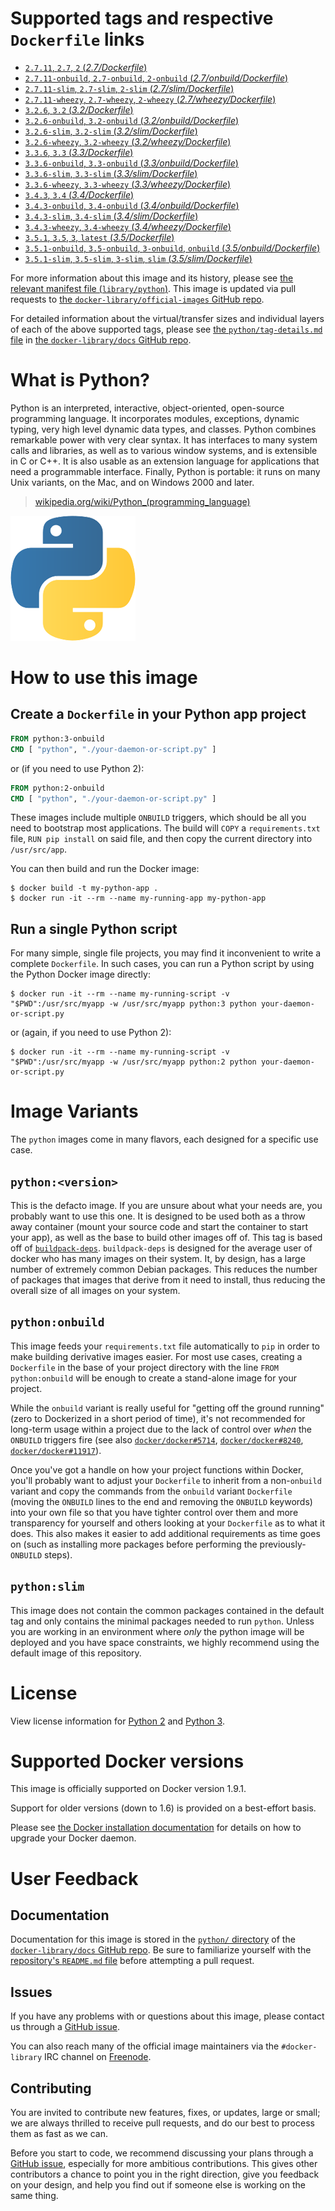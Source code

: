 # Supported tags and respective `Dockerfile` links

-	[`2.7.11`, `2.7`, `2` (*2.7/Dockerfile*)](https://github.com/docker-library/python/blob/5909006206b117a7e9d1a329abdde6031e7342c5/2.7/Dockerfile)
-	[`2.7.11-onbuild`, `2.7-onbuild`, `2-onbuild` (*2.7/onbuild/Dockerfile*)](https://github.com/docker-library/python/blob/7663560df7547e69d13b1b548675502f4e0917d1/2.7/onbuild/Dockerfile)
-	[`2.7.11-slim`, `2.7-slim`, `2-slim` (*2.7/slim/Dockerfile*)](https://github.com/docker-library/python/blob/5909006206b117a7e9d1a329abdde6031e7342c5/2.7/slim/Dockerfile)
-	[`2.7.11-wheezy`, `2.7-wheezy`, `2-wheezy` (*2.7/wheezy/Dockerfile*)](https://github.com/docker-library/python/blob/5909006206b117a7e9d1a329abdde6031e7342c5/2.7/wheezy/Dockerfile)
-	[`3.2.6`, `3.2` (*3.2/Dockerfile*)](https://github.com/docker-library/python/blob/15798abb6cfb145344462a345db4b572227fb859/3.2/Dockerfile)
-	[`3.2.6-onbuild`, `3.2-onbuild` (*3.2/onbuild/Dockerfile*)](https://github.com/docker-library/python/blob/7663560df7547e69d13b1b548675502f4e0917d1/3.2/onbuild/Dockerfile)
-	[`3.2.6-slim`, `3.2-slim` (*3.2/slim/Dockerfile*)](https://github.com/docker-library/python/blob/15798abb6cfb145344462a345db4b572227fb859/3.2/slim/Dockerfile)
-	[`3.2.6-wheezy`, `3.2-wheezy` (*3.2/wheezy/Dockerfile*)](https://github.com/docker-library/python/blob/15798abb6cfb145344462a345db4b572227fb859/3.2/wheezy/Dockerfile)
-	[`3.3.6`, `3.3` (*3.3/Dockerfile*)](https://github.com/docker-library/python/blob/15798abb6cfb145344462a345db4b572227fb859/3.3/Dockerfile)
-	[`3.3.6-onbuild`, `3.3-onbuild` (*3.3/onbuild/Dockerfile*)](https://github.com/docker-library/python/blob/7663560df7547e69d13b1b548675502f4e0917d1/3.3/onbuild/Dockerfile)
-	[`3.3.6-slim`, `3.3-slim` (*3.3/slim/Dockerfile*)](https://github.com/docker-library/python/blob/15798abb6cfb145344462a345db4b572227fb859/3.3/slim/Dockerfile)
-	[`3.3.6-wheezy`, `3.3-wheezy` (*3.3/wheezy/Dockerfile*)](https://github.com/docker-library/python/blob/15798abb6cfb145344462a345db4b572227fb859/3.3/wheezy/Dockerfile)
-	[`3.4.3`, `3.4` (*3.4/Dockerfile*)](https://github.com/docker-library/python/blob/15798abb6cfb145344462a345db4b572227fb859/3.4/Dockerfile)
-	[`3.4.3-onbuild`, `3.4-onbuild` (*3.4/onbuild/Dockerfile*)](https://github.com/docker-library/python/blob/7663560df7547e69d13b1b548675502f4e0917d1/3.4/onbuild/Dockerfile)
-	[`3.4.3-slim`, `3.4-slim` (*3.4/slim/Dockerfile*)](https://github.com/docker-library/python/blob/15798abb6cfb145344462a345db4b572227fb859/3.4/slim/Dockerfile)
-	[`3.4.3-wheezy`, `3.4-wheezy` (*3.4/wheezy/Dockerfile*)](https://github.com/docker-library/python/blob/15798abb6cfb145344462a345db4b572227fb859/3.4/wheezy/Dockerfile)
-	[`3.5.1`, `3.5`, `3`, `latest` (*3.5/Dockerfile*)](https://github.com/docker-library/python/blob/5909006206b117a7e9d1a329abdde6031e7342c5/3.5/Dockerfile)
-	[`3.5.1-onbuild`, `3.5-onbuild`, `3-onbuild`, `onbuild` (*3.5/onbuild/Dockerfile*)](https://github.com/docker-library/python/blob/0fa3202789648132971160f686f5a37595108f44/3.5/onbuild/Dockerfile)
-	[`3.5.1-slim`, `3.5-slim`, `3-slim`, `slim` (*3.5/slim/Dockerfile*)](https://github.com/docker-library/python/blob/5909006206b117a7e9d1a329abdde6031e7342c5/3.5/slim/Dockerfile)

For more information about this image and its history, please see [the relevant manifest file (`library/python`)](https://github.com/docker-library/official-images/blob/master/library/python). This image is updated via pull requests to [the `docker-library/official-images` GitHub repo](https://github.com/docker-library/official-images).

For detailed information about the virtual/transfer sizes and individual layers of each of the above supported tags, please see [the `python/tag-details.md` file](https://github.com/docker-library/docs/blob/master/python/tag-details.md) in [the `docker-library/docs` GitHub repo](https://github.com/docker-library/docs).

# What is Python?

Python is an interpreted, interactive, object-oriented, open-source programming language. It incorporates modules, exceptions, dynamic typing, very high level dynamic data types, and classes. Python combines remarkable power with very clear syntax. It has interfaces to many system calls and libraries, as well as to various window systems, and is extensible in C or C++. It is also usable as an extension language for applications that need a programmable interface. Finally, Python is portable: it runs on many Unix variants, on the Mac, and on Windows 2000 and later.

> [wikipedia.org/wiki/Python_(programming_language)](https://en.wikipedia.org/wiki/Python_%28programming_language%29)

![logo](https://raw.githubusercontent.com/docker-library/docs/master/python/logo.png)

# How to use this image

## Create a `Dockerfile` in your Python app project

```dockerfile
FROM python:3-onbuild
CMD [ "python", "./your-daemon-or-script.py" ]
```

or (if you need to use Python 2):

```dockerfile
FROM python:2-onbuild
CMD [ "python", "./your-daemon-or-script.py" ]
```

These images include multiple `ONBUILD` triggers, which should be all you need to bootstrap most applications. The build will `COPY` a `requirements.txt` file, `RUN pip install` on said file, and then copy the current directory into `/usr/src/app`.

You can then build and run the Docker image:

```console
$ docker build -t my-python-app .
$ docker run -it --rm --name my-running-app my-python-app
```

## Run a single Python script

For many simple, single file projects, you may find it inconvenient to write a complete `Dockerfile`. In such cases, you can run a Python script by using the Python Docker image directly:

```console
$ docker run -it --rm --name my-running-script -v "$PWD":/usr/src/myapp -w /usr/src/myapp python:3 python your-daemon-or-script.py
```

or (again, if you need to use Python 2):

```console
$ docker run -it --rm --name my-running-script -v "$PWD":/usr/src/myapp -w /usr/src/myapp python:2 python your-daemon-or-script.py
```

# Image Variants

The `python` images come in many flavors, each designed for a specific use case.

## `python:<version>`

This is the defacto image. If you are unsure about what your needs are, you probably want to use this one. It is designed to be used both as a throw away container (mount your source code and start the container to start your app), as well as the base to build other images off of. This tag is based off of [`buildpack-deps`](https://registry.hub.docker.com/_/buildpack-deps/). `buildpack-deps` is designed for the average user of docker who has many images on their system. It, by design, has a large number of extremely common Debian packages. This reduces the number of packages that images that derive from it need to install, thus reducing the overall size of all images on your system.

## `python:onbuild`

This image feeds your `requirements.txt` file automatically to `pip` in order to make building derivative images easier. For most use cases, creating a `Dockerfile` in the base of your project directory with the line `FROM python:onbuild` will be enough to create a stand-alone image for your project.

While the `onbuild` variant is really useful for "getting off the ground running" (zero to Dockerized in a short period of time), it's not recommended for long-term usage within a project due to the lack of control over *when* the `ONBUILD` triggers fire (see also [`docker/docker#5714`](https://github.com/docker/docker/issues/5714), [`docker/docker#8240`](https://github.com/docker/docker/issues/8240), [`docker/docker#11917`](https://github.com/docker/docker/issues/11917)).

Once you've got a handle on how your project functions within Docker, you'll probably want to adjust your `Dockerfile` to inherit from a non-`onbuild` variant and copy the commands from the `onbuild` variant `Dockerfile` (moving the `ONBUILD` lines to the end and removing the `ONBUILD` keywords) into your own file so that you have tighter control over them and more transparency for yourself and others looking at your `Dockerfile` as to what it does. This also makes it easier to add additional requirements as time goes on (such as installing more packages before performing the previously-`ONBUILD` steps).

## `python:slim`

This image does not contain the common packages contained in the default tag and only contains the minimal packages needed to run `python`. Unless you are working in an environment where *only* the python image will be deployed and you have space constraints, we highly recommend using the default image of this repository.

# License

View license information for [Python 2](https://docs.python.org/2/license.html) and [Python 3](https://docs.python.org/3/license.html).

# Supported Docker versions

This image is officially supported on Docker version 1.9.1.

Support for older versions (down to 1.6) is provided on a best-effort basis.

Please see [the Docker installation documentation](https://docs.docker.com/installation/) for details on how to upgrade your Docker daemon.

# User Feedback

## Documentation

Documentation for this image is stored in the [`python/` directory](https://github.com/docker-library/docs/tree/master/python) of the [`docker-library/docs` GitHub repo](https://github.com/docker-library/docs). Be sure to familiarize yourself with the [repository's `README.md` file](https://github.com/docker-library/docs/blob/master/README.md) before attempting a pull request.

## Issues

If you have any problems with or questions about this image, please contact us through a [GitHub issue](https://github.com/docker-library/python/issues).

You can also reach many of the official image maintainers via the `#docker-library` IRC channel on [Freenode](https://freenode.net).

## Contributing

You are invited to contribute new features, fixes, or updates, large or small; we are always thrilled to receive pull requests, and do our best to process them as fast as we can.

Before you start to code, we recommend discussing your plans through a [GitHub issue](https://github.com/docker-library/python/issues), especially for more ambitious contributions. This gives other contributors a chance to point you in the right direction, give you feedback on your design, and help you find out if someone else is working on the same thing.
